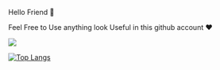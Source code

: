 Hello Friend 🙂



  Feel Free to Use anything look Useful in this github account ❤️
  
  
<picture>
  <source
    srcset="https://github-readme-stats.vercel.app/api?username=karimbaggari&show_icons=true&theme=dark"
    media="(prefers-color-scheme: dark)"
  />
  <source
    srcset="https://github-readme-stats.vercel.app/api?username=karimbaggari&show_icons=true"
    media="(prefers-color-scheme: light), (prefers-color-scheme: no-preference)"
  />
  <img src="https://github-readme-stats.vercel.app/api?username=karimbaggari&show_icons=true" />
</picture>


[![Top Langs](https://github-readme-stats.vercel.app/api/top-langs/?username=karimbaggari&layout=pie)](https://github.com/anuraghazra/github-readme-stats)


